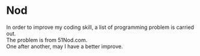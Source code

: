 # Nod
In order to improve my coding skill, a list of programming problem is carried out.</br>
The problem is from 51Nod.com.</br>
One after another, may I have a better improve.
